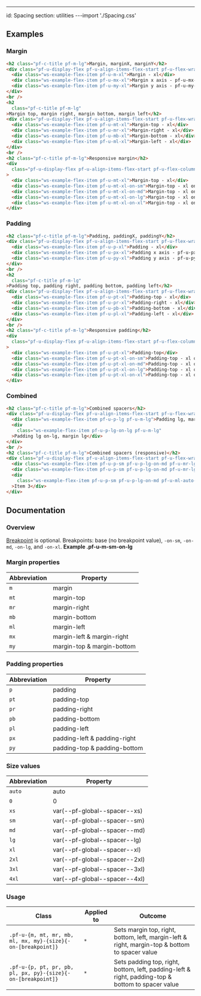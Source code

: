 ---
id: Spacing
section: utilities
---import './Spacing.css'

## Examples

### Margin

```html
<h2 class="pf-c-title pf-m-lg">Margin, marginX, marginY</h2>
<div class="pf-u-display-flex pf-u-align-items-flex-start pf-u-flex-wrap">
  <div class="ws-example-flex-item pf-u-m-xl">Margin - xl</div>
  <div class="ws-example-flex-item pf-u-mx-xl">Margin x axis - pf-u-mx-xl</div>
  <div class="ws-example-flex-item pf-u-my-xl">Margin y axis - pf-u-my-xl</div>
</div>
<br />
<h2
  class="pf-c-title pf-m-lg"
>Margin top, margin right, margin bottom, margin left</h2>
<div class="pf-u-display-flex pf-u-align-items-flex-start pf-u-flex-wrap">
  <div class="ws-example-flex-item pf-u-mt-xl">Margin-top - xl</div>
  <div class="ws-example-flex-item pf-u-mr-xl">Margin-right - xl</div>
  <div class="ws-example-flex-item pf-u-mb-xl">Margin-bottom - xl</div>
  <div class="ws-example-flex-item pf-u-ml-xl">Margin-left - xl</div>
</div>
<br />
<h2 class="pf-c-title pf-m-lg">Responsive margin</h2>
<div
  class="pf-u-display-flex pf-u-align-items-flex-start pf-u-flex-column pf-u-flex-wrap"
>
  <div class="ws-example-flex-item pf-u-mt-xl">Margin-top - xl</div>
  <div class="ws-example-flex-item pf-u-mt-xl-on-sm">Margin-top - xl on-sm</div>
  <div class="ws-example-flex-item pf-u-mt-xl-on-md">Margin-top - xl on-md</div>
  <div class="ws-example-flex-item pf-u-mt-xl-on-lg">Margin-top - xl on-lg</div>
  <div class="ws-example-flex-item pf-u-mt-xl-on-xl">Margin-top - xl on-xl</div>
</div>

```

### Padding

```html
<h2 class="pf-c-title pf-m-lg">Padding, paddingX, paddingY</h2>
<div class="pf-u-display-flex pf-u-align-items-flex-start pf-u-flex-wrap">
  <div class="ws-example-flex-item pf-u-p-xl">Padding - xl</div>
  <div class="ws-example-flex-item pf-u-px-xl">Padding x axis - pf-u-px-xl</div>
  <div class="ws-example-flex-item pf-u-py-xl">Padding y axis - pf-u-py-xl</div>
</div>
<br />
<h2
  class="pf-c-title pf-m-lg"
>Padding top, padding right, padding bottom, padding left</h2>
<div class="pf-u-display-flex pf-u-align-items-flex-start pf-u-flex-wrap">
  <div class="ws-example-flex-item pf-u-pt-xl">Padding-top - xl</div>
  <div class="ws-example-flex-item pf-u-pr-xl">Padding-right - xl</div>
  <div class="ws-example-flex-item pf-u-pb-xl">Padding-bottom - xl</div>
  <div class="ws-example-flex-item pf-u-pl-xl">Padding-left - xl</div>
</div>
<br />
<h2 class="pf-c-title pf-m-lg">Responsive padding</h2>
<div
  class="pf-u-display-flex pf-u-align-items-flex-start pf-u-flex-column pf-u-flex-wrap"
>
  <div class="ws-example-flex-item pf-u-pt-xl">Padding-top</div>
  <div class="ws-example-flex-item pf-u-pt-xl-on-sm">Padding-top - xl on-sm</div>
  <div class="ws-example-flex-item pf-u-pt-xl-on-md">Padding-top - xl on-md</div>
  <div class="ws-example-flex-item pf-u-pt-xl-on-lg">Padding-top - xl on-lg</div>
  <div class="ws-example-flex-item pf-u-pt-xl-on-xl">Padding-top - xl on-xl</div>
</div>

```

### Combined

```html
<h2 class="pf-c-title pf-m-lg">Combined spacers</h2>
<div class="pf-u-display-flex pf-u-align-items-flex-start pf-u-flex-wrap">
  <div class="ws-example-flex-item pf-u-p-lg pf-u-m-lg">Padding lg, margin lg</div>
  <div
    class="ws-example-flex-item pf-u-p-lg-on-lg pf-u-m-lg"
  >Padding lg on-lg, margin lg</div>
</div>
<br />
<h2 class="pf-c-title pf-m-lg">Combined spacers (responsive)</h2>
<div class="pf-u-display-flex pf-u-align-items-flex-start pf-u-flex-wrap">
  <div class="ws-example-flex-item pf-u-p-sm pf-u-p-lg-on-md pf-u-mr-lg">Item 1</div>
  <div class="ws-example-flex-item pf-u-p-sm pf-u-p-lg-on-md pf-u-mr-lg">Item 2</div>
  <div
    class="ws-example-flex-item pf-u-p-sm pf-u-p-lg-on-md pf-u-ml-auto-on-xl"
  >Item 3</div>
</div>

```

## Documentation

### Overview

[Breakpoint](/developer-resources/global-css-variables#breakpoint-variables-and-class-suffixes) is optional. Breakpoints: base (no breakpoint value), `-on-sm`, `-on-md`, `-on-lg`, and `-on-xl`. **Example .pf-u-m-sm-on-lg**

### Margin properties

| Abbreviation | Property                   |
| ------------ | -------------------------- |
| `m`          | margin                     |
| `mt`         | margin-top                 |
| `mr`         | margin-right               |
| `mb`         | margin-bottom              |
| `ml`         | margin-left                |
| `mx`         | margin-left & margin-right |
| `my`         | margin-top & margin-bottom |

### Padding properties

| Abbreviation | Property                     |
| ------------ | ---------------------------- |
| `p`          | padding                      |
| `pt`         | padding-top                  |
| `pr`         | padding-right                |
| `pb`         | padding-bottom               |
| `pl`         | padding-left                 |
| `px`         | padding-left & padding-right |
| `py`         | padding-top & padding-bottom |

### Size values

| Abbreviation | Property                      |
| ------------ | ----------------------------- |
| `auto`       | auto                          |
| `0`          | 0                             |
| `xs`         | var(--pf-global--spacer--xs)  |
| `sm`         | var(--pf-global--spacer--sm)  |
| `md`         | var(--pf-global--spacer--md)  |
| `lg`         | var(--pf-global--spacer--lg)  |
| `xl`         | var(--pf-global--spacer--xl)  |
| `2xl`        | var(--pf-global--spacer--2xl) |
| `3xl`        | var(--pf-global--spacer--3xl) |
| `4xl`        | var(--pf-global--spacer--4xl) |

### Usage

| Class                                                        | Applied to | Outcome                                                                                           |
| ------------------------------------------------------------ | ---------- | ------------------------------------------------------------------------------------------------- |
| `.pf-u-{m, mt, mr, mb, ml, mx, my}-{size}{-on-[breakpoint]}` | `*`        | Sets margin top, right, bottom, left, margin-left & right, margin-top & bottom to spacer value    |
| `.pf-u-{p, pt, pr, pb, pl, px, py}-{size}{-on-[breakpoint]}` | `*`        | Sets padding top, right, bottom, left, padding-left & right, padding-top & bottom to spacer value |
